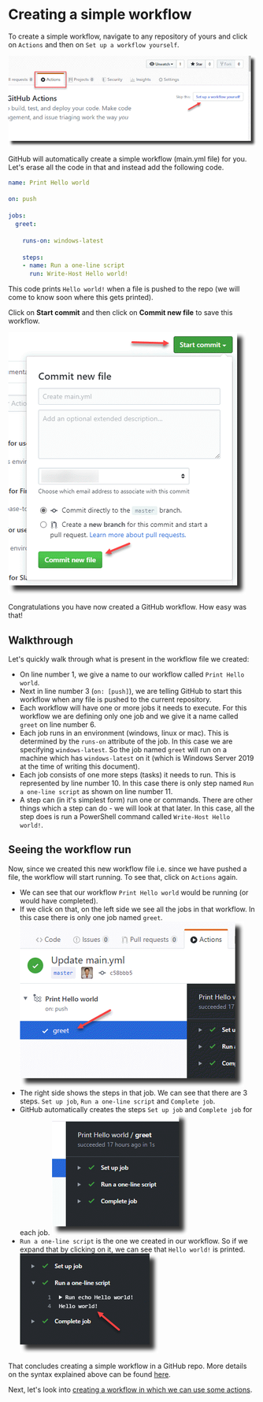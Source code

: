 # Creating a simple workflow

To create a simple workflow, navigate to any repository of yours and click on `Actions` and then on `Set up a workflow yourself`. 

![Setup a worrkflow](../../images/action-cli-simple-workflow-setup.png)

GitHub will automatically create a simple workflow (main.yml file) for you. Let's erase all the code in that and instead add the following code.

```yaml
name: Print Hello world

on: push

jobs:
  greet:

    runs-on: windows-latest

    steps:
    - name: Run a one-line script
      run: Write-Host Hello world!
```
This code prints `Hello world!` when a file is pushed to the repo (we will come to know soon where this gets printed).

Click on **Start commit** and then click on **Commit new file** to save this workflow. 

![Commit the file](../../images/action-cli-simple-workflow-commit.png)

Congratulations you have now created a GitHub workflow. How easy was that!

## Walkthrough

Let's quickly walk through what is present in the workflow file we created:
- On line number 1, we give a name to our workflow called `Print Hello world`.
- Next in line number 3 (`on: [push]`), we are telling GitHub to start this workflow when any file is pushed to the current repository.
- Each workflow will have one or more jobs it needs to execute. For this workflow we are defining only one job and we give it a name called `greet` on line number 6.
- Each job runs in an environment (windows, linux or mac). This is determined by the `runs-on` attribute of the job. In this case we are specifying `windows-latest`. So the job named `greet` will run on a machine which has `windows-latest` on it (which is Windows Server 2019 at the time of writing this document).
- Each job consists of one more steps (tasks) it needs to run. This is represented by line number 10. In this case there is only step named `Run a one-line script` as shown on line number 11.
- A step can (in it's simplest form) run one or commands. There are other things which a step can do - we will look at that later. In this case, all the step does is run a PowerShell command called `Write-Host Hello world!`. 

## Seeing the workflow run

Now, since we created this new workflow file i.e. since we have pushed a file, the workflow will start running. To see that, click on `Actions` again. 
- We can see that our workflow `Print Hello world` would be running (or would have completed). 
- If we click on that, on the left side we see all the jobs in that workflow. In this case there is only one job named `greet`.
![Greet job](../../images/action-cli-simple-workflow-greet.png)
- The right side shows the steps in that job. We can see that there are 3 steps. `Set up job`, `Run a one-line script` and `Complete job`.
- GitHub automatically creates the steps `Set up job` and `Complete job` for each job. 
![All steps](../../images/action-cli-simple-workflow-steps.png)
- `Run a one-line script` is the one we created in our workflow. So if we expand that by clicking on it, we can see that `Hello world!` is printed. 
![Hello world](../../images/action-cli-simple-workflow-hello-world.png)

That concludes creating a simple workflow in a GitHub repo. More details on the syntax explained above can be found [here](https://help.github.com/en/actions/automating-your-workflow-with-github-actions/workflow-syntax-for-github-actions).

Next, let's look into [creating a workflow in which we can use some actions](./workflowusingactions.md).